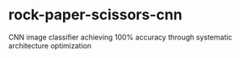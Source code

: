 # rock-paper-scissors-cnn
CNN image classifier achieving 100% accuracy through systematic architecture optimization
